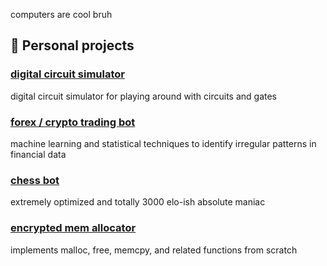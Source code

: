 computers are cool bruh



## 🚀 Personal projects

### <a href=https://github.com/haydfree/circuitry>digital circuit simulator</a>
<p> digital circuit simulator for playing around with circuits and gates </p>


### <a href=https://github.com/haydfree/stat-arb>forex / crypto trading bot</a>
<p> machine learning and statistical techniques to identify irregular patterns in financial data </p>

### <a href=https://github.com/haydfree/chess_engine>chess bot</a>
<p> extremely optimized and totally 3000 elo-ish absolute maniac </p>

### <a href=https://github.com/haydfree/memalloc>encrypted mem allocator</a>
<p> implements malloc, free, memcpy, and related functions from scratch </p>




